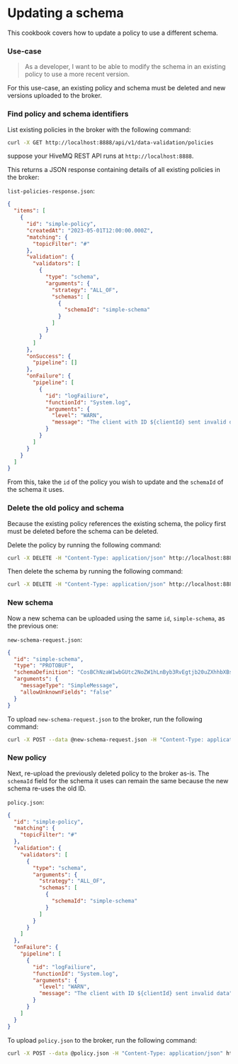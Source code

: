 # Updating a schema
This cookbook covers how to update a policy to use a different schema.


### Use-case 
> As a developer, I want to be able to modify the schema in an existing policy to use a more recent version.

For this use-case, an existing policy and schema must be deleted and new versions uploaded to the broker.


### Find policy and schema identifiers

List existing policies in the broker with the following command:

```bash
curl -X GET http://localhost:8888/api/v1/data-validation/policies
```

suppose your HiveMQ REST API runs at `http://localhost:8888`.

This returns a JSON response containing details of all existing policies in the broker:

`list-policies-response.json`:
```json
{
  "items": [
    {
      "id": "simple-policy",
      "createdAt": "2023-05-01T12:00:00.000Z",
      "matching": {
        "topicFilter": "#"
      },
      "validation": {
        "validators": [
          {
            "type": "schema",
            "arguments": {
              "strategy": "ALL_OF",
              "schemas": [
                {
                  "schemaId": "simple-schema"
                }
              ]
            }
          }
        ]
      },
      "onSuccess": {
        "pipeline": []
      },
      "onFailure": {
        "pipeline": [
          {
            "id": "logFailiure",
            "functionId": "System.log",
            "arguments": {
              "level": "WARN",
              "message": "The client with ID ${clientId} sent invalid data"
            }
          }
        ]
      }
    }
  ]
}
```

From this, take the `id` of the policy you wish to update and the `schemaId` of the schema it uses.


### Delete the old policy and schema

Because the existing policy references the existing schema, the policy first must be deleted before the schema can be deleted.

Delete the policy by running the following command:

```bash
curl -X DELETE -H "Content-Type: application/json" http://localhost:8888/api/v1/data-validation/policies/simple-policy
```

Then delete the schema by running the following command:

```bash
curl -X DELETE -H "Content-Type: application/json" http://localhost:8888/api/v1/data-validation/schemas/simple-schema
```


### New schema

Now a new schema can be uploaded using the same `id`, `simple-schema`, as the previous one:

`new-schema-request.json`:
```json
{
  "id": "simple-schema",
  "type": "PROTOBUF",
  "schemaDefinition": "CosBChNzaW1wbGUtc2NoZW1hLnByb3RvEgtjb20uZXhhbXBsZSJfCg1TaW1wbGVNZXNzYWdlEiEKDHN0b3JhZ2VfdXNlZBgBIAEoA1ILc3RvcmFnZVVzZWQSKwoRc3RvcmFnZV9hdmFpbGFibGUYAiABKANSEHN0b3JhZ2VBdmFpbGFibGViBnByb3RvMw==",
  "arguments": {
    "messageType": "SimpleMessage",
    "allowUnknownFields": "false"
  }
}
```

To upload `new-schema-request.json` to the broker, run the following command:

```bash
curl -X POST --data @new-schema-request.json -H "Content-Type: application/json" http://localhost:8888/api/v1/data-validation/schemas
```


### New policy

Next, re-upload the previously deleted policy to the broker as-is. The `schemaId` field for the schema it uses can remain the same because the new schema re-uses the old ID.

`policy.json`:
```json
{
  "id": "simple-policy",
  "matching": {
    "topicFilter": "#"
  },
  "validation": {
    "validators": [
      {
        "type": "schema",
        "arguments": {
          "strategy": "ALL_OF",
          "schemas": [
            {
              "schemaId": "simple-schema"
            }
          ]
        }
      }
    ]
  },
  "onFailure": {
    "pipeline": [
      {
        "id": "logFailiure",
        "functionId": "System.log",
        "arguments": {
          "level": "WARN",
          "message": "The client with ID ${clientId} sent invalid data"
        }
      }
    ]
  }
}

```

To upload `policy.json` to the broker, run the following command:

```bash
curl -X POST --data @policy.json -H "Content-Type: application/json" http://localhost:8888/api/v1/data-validation/policies
```
